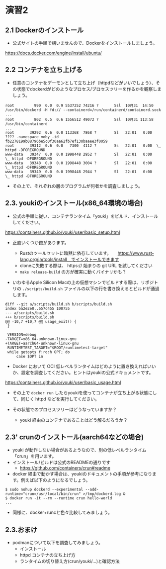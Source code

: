 # 演習2

## 2.1 Dockerのインストール

* 公式サイトの手順で構いませんので、Dockerをインストールしましょう。

https://docs.docker.com/engine/install/ubuntu/

## 2.2 コンテナを立ち上げる

* 任意のコンテナをデーモンとして立ち上げ（httpdなどがいいでしょう）、その状態でdockerdがどのようなプロセス/プロセスツリーを作るかを観察しましょう。

```
root         990  0.0  0.9 5537252 74216 ?       Ssl  10月31  14:50 /usr/bin/dockerd -H fd:// --containerd=/run/containerd/containerd.sock
...
root         802  0.5  0.6 1556512 49072 ?       Ssl  10月31 113:58 /usr/bin/containerd
...
root       39292  0.6  0.0 113368  7868 ?        Sl   22:01   0:00 ???? -namespace moby -id fb2278199b08796be5c0f30aa62fb7ef130baaee3f0059
root       39312  0.6  0.0   7300  4112 ?        Ss   22:01   0:00  \_ httpd -DFOREGROUND
www-data   39347  0.0  0.0 1998448 2952 ?        Sl   22:01   0:00      \_ httpd -DFOREGROUND
www-data   39348  0.0  0.0 1998448 3004 ?        Sl   22:01   0:00      \_ httpd -DFOREGROUND
www-data   39349  0.0  0.0 1998448 2944 ?        Sl   22:01   0:00      \_ httpd -DFOREGROUND

```

* その上で、それぞれの層のプログラムが何者かを調査しましょう。

## 2.3. youkiのインストール(x86_64環境の場合)

* 公式の手順に従い、コンテナランタイム「youki」をビルド、インストールしてください。

https://containers.github.io/youki/user/basic_setup.html

* 正直いくつか罠があります。
  * Rustのツールセットに暗黙に依存しています。　　https://www.rust-lang.org/ja/tools/install　でインストールできます
  * cloneに失敗する際は、 https:// 始まりの git URL を試してください
  * `make release-build` の方が確実に動くバイナリかも？

* いわゆるApple Silicon Macの上の仮想マシンでビルドする際は、リポジトリの `./scripts/build.sh` ファイルの以下の行を書き換えるとビルドが通過します。

```
diff --git a/scripts/build.sh b/scripts/build.sh
index ba2e2e0..657c455 100755
--- a/scripts/build.sh
+++ b/scripts/build.sh
@@ -10,7 +10,7 @@ usage_exit() {
 }
 
 VERSION=debug
-TARGET=x86_64-unknown-linux-gnu
+TARGET=aarch64-unknown-linux-gnu
 RUNTIMETEST_TARGET="$ROOT/runtimetest-target"
 while getopts f:ro:h OPT; do
     case $OPT in
```

* Docker において OCI 低レベルランタイムはどのように置き換えればいいか、設定を調査してください。ヒントはyoukiの公式ドキュメントです。

https://containers.github.io/youki/user/basic_usage.html

* その上で `docker run` したらyoukiを使ってコンテナが立ち上がる状態にして、同じく httpd などを実行してください。

* その状態でのプロセスツリーはどうなっていますか？
  * youki 経由のコンテナであることはどう解るだろうか？

## 2.3' crunのインストール(aarch64などの場合)

* youki が動作しない場合があるようなので、別の低レベルランタイム「crun」を用います。
* インストール/ビルドは公式のREADMEの通りです
  * https://github.com/containers/crun#readme
* docker 経由で動かす場合は、youkiのドキュメントの手順が参考になります。例えば以下のようになるでしょう。

```
$ sudo nohup dockerd --experimental --add-runtime="crun=/usr/local/bin/crun" >/tmp/dockerd.log &
$ docker run -it --rm --runtime crun hello-world
...
```

* 同様に、docker+runcと色々比較してみましょう。

## 2.3.おまけ

* podmanについて以下を調査してみましょう。
  * インストール
  * httpd コンテナの立ち上げ方
  * ランタイムの切り替え方(crun/youki/...)と確認方法
